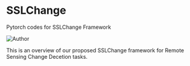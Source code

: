 # SSLChange
Pytorch codes for SSLChange Framework

![Author](https://img.shields.io/badge/Author-MarsZYT-orange.svg)

This is an overview of our proposed SSLChange framework for Remote Sensing Change Decetion tasks.  
